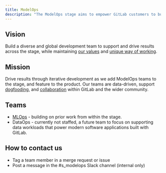 ```yaml
---
title: ModelOps
description: "The ModelOps stage aims to empower GitLab customers to build and integrate data science workloads within GitLab."
---
```


## Vision

Build a diverse and global development team to support and drive results across the stage,
while maintaining [our values](/handbook/values/) and [unique way of working](/handbook/company/culture/all-remote/guide/).

## Mission

Drive results through iterative development as we add ModelOps teams to the stage, and feature to the product.
Our teams are data-driven, support [dogfooding](https://about.gitlab.com/direction/dogfooding/), and [collaboration](/handbook/values/#collaboration) within GitLab and the wider community.

## Teams

- [MLOps](mlops/) - building on prior work from within the stage.
- DataOps - currently not staffed, a future team to focus on supporting data workloads that power modern software applications built with GitLab.

## How to contact us

- Tag a team member in a merge request or issue
- Post a message in the #s_modelops Slack channel (internal only)
